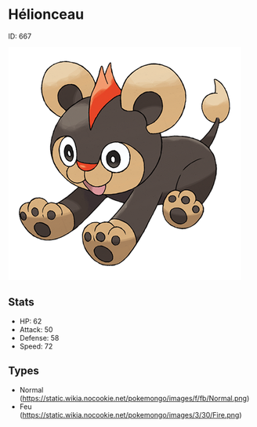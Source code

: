 # Hélionceau


ID: 667

![](https://raw.githubusercontent.com/PokeAPI/sprites/master/sprites/pokemon/other/official-artwork/667.png "Hélionceau")

## Stats


 - HP: 62
 - Attack: 50
 - Defense: 58
 - Speed: 72

## Types


 - Normal (https://static.wikia.nocookie.net/pokemongo/images/f/fb/Normal.png)
 - Feu (https://static.wikia.nocookie.net/pokemongo/images/3/30/Fire.png)
